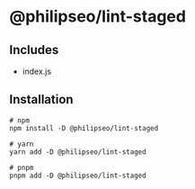 # @philipseo/lint-staged

## Includes

- index.js

## Installation

```
# npm
npm install -D @philipseo/lint-staged

# yarn
yarn add -D @philipseo/lint-staged

# pnpm
pnpm add -D @philipseo/lint-staged
```
